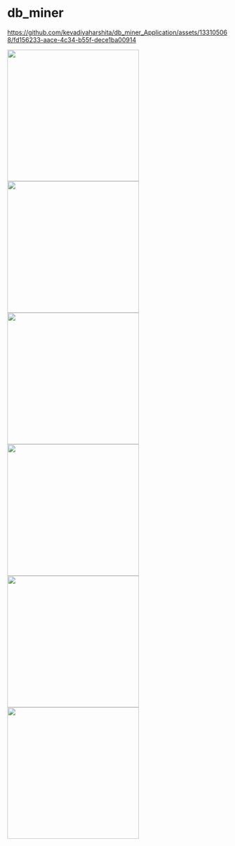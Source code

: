 # db_miner


https://github.com/kevadiyaharshita/db_miner_Application/assets/133105068/fd156233-aace-4c34-b55f-dece1ba00914


<img src="https://github.com/kevadiyaharshita/db_miner_Application/assets/133105068/5a7876b4-4b1a-4496-9113-74e53f8440e9" width="300px">
<img src="https://github.com/kevadiyaharshita/db_miner_Application/assets/133105068/30af9b3d-c5d3-4a86-80b9-f13b53e5884e" width="300px">
<img src="https://github.com/kevadiyaharshita/db_miner_Application/assets/133105068/ab52a684-cd33-4a45-b82e-1a74a779d761" width="300px">
<img src="https://github.com/kevadiyaharshita/db_miner_Application/assets/133105068/fab57164-e98e-4685-86b2-42cb3d50dcca" width="300px">
<img src="https://github.com/kevadiyaharshita/db_miner_Application/assets/133105068/2c46d9ea-ca1f-49a6-91b9-f9bd4ba21050" width="300px">
<img src="https://github.com/kevadiyaharshita/db_miner_Application/assets/133105068/403923eb-ce2e-46e6-80a6-01d722f32d07" width="300px">
